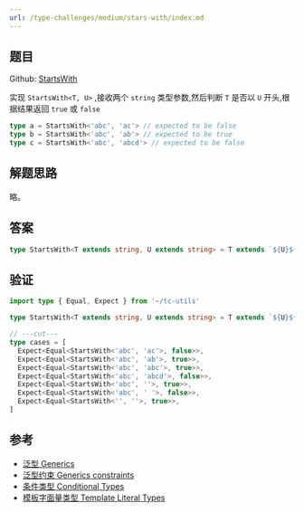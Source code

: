 ```yaml
---
url: /type-challenges/medium/stars-with/index.md
---
```

## 题目

Github: [StartsWith](https://github.com/type-challenges/type-challenges/blob/main/questions/02688-medium-startswith/)

实现 `StartsWith<T, U>` ,接收两个 `string` 类型参数,然后判断 `T` 是否以 `U` 开头,根据结果返回 `true` 或 `false`

```ts
type a = StartsWith<'abc', 'ac'> // expected to be false
type b = StartsWith<'abc', 'ab'> // expected to be true
type c = StartsWith<'abc', 'abcd'> // expected to be false
```

## 解题思路

略。

## 答案

```ts
type StartsWith<T extends string, U extends string> = T extends `${U}${string}` ? true : false
```

## 验证

```ts twoslash
import type { Equal, Expect } from '~/tc-utils'

type StartsWith<T extends string, U extends string> = T extends `${U}${string}` ? true : false

// ---cut---
type cases = [
  Expect<Equal<StartsWith<'abc', 'ac'>, false>>,
  Expect<Equal<StartsWith<'abc', 'ab'>, true>>,
  Expect<Equal<StartsWith<'abc', 'abc'>, true>>,
  Expect<Equal<StartsWith<'abc', 'abcd'>, false>>,
  Expect<Equal<StartsWith<'abc', ''>, true>>,
  Expect<Equal<StartsWith<'abc', ' '>, false>>,
  Expect<Equal<StartsWith<'', ''>, true>>,
]
```

## 参考

* [泛型 Generics](https://www.typescriptlang.org/docs/handbook/2/generics.html)
* [泛型约束 Generics constraints](https://www.typescriptlang.org/docs/handbook/2/generics.html#generic-constraints)
* [条件类型 Conditional Types](https://www.typescriptlang.org/docs/handbook/2/conditional-types.html)
* [模板字面量类型 Template Literal Types](https://www.typescriptlang.org/docs/handbook/2/template-literal-types.html)
